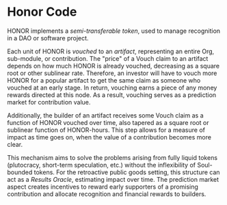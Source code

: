 # Honor Code

HONOR implements a *semi-transferable token*, used to manage recognition in a DAO or software project. 

Each unit of HONOR is *vouched* to an *artifact*, representing an entire Org, sub-module, or contribution. 
The "price" of a Vouch claim to an artifact depends on how much HONOR is already vouched, decreasing as a square root or other sublinear rate. Therefore, an investor will have to vouch more HONOR for a popular artifact to get the same claim as someone who vouched at an early stage. In return, vouching earns a piece of any money rewards directed at this node. As a result, vouching serves as a prediction market for contribution value.

Additionally, the builder of an artifact receives some Vouch claim as a function of HONOR 
vouched over time, also tapered as a square root or sublinear function of HONOR-hours. 
This step allows for a measure of impact as time goes on, when the value of a contribution becomes more clear. 

This mechanism aims to solve the problems arising from fully liquid tokens (plutocracy, short-term speculation,
etc.) without the inflexibility of Soul-bounded tokens. For the retroactive public goods setting, 
this structure can act as a *Results Oracle*, estimating impact over time. The prediction market aspect
creates incentives to reward early supporters of a promising contribution and allocate recognition 
and financial rewards to builders. 


